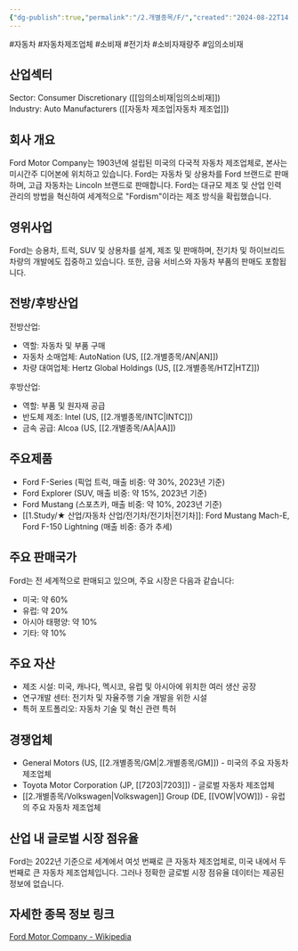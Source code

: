 ```yaml
---
{"dg-publish":true,"permalink":"/2.개별종목/F/","created":"2024-08-22T14:41:43.291+09:00","updated":"2025-06-03T20:05:59.019+09:00"}
---
```


#자동차 #자동차제조업체 #소비재 #전기차 #소비자재량주 #임의소비재

## 산업섹터

Sector: Consumer Discretionary ([[임의소비재\|임의소비재]])  
Industry: Auto Manufacturers ([[자동차 제조업\|자동차 제조업]])

## 회사 개요

Ford Motor Company는 1903년에 설립된 미국의 다국적 자동차 제조업체로, 본사는 미시간주 디어본에 위치하고 있습니다. Ford는 자동차 및 상용차를 Ford 브랜드로 판매하며, 고급 자동차는 Lincoln 브랜드로 판매합니다. Ford는 대규모 제조 및 산업 인력 관리의 방법을 혁신하여 세계적으로 "Fordism"이라는 제조 방식을 확립했습니다.

## 영위사업

Ford는 승용차, 트럭, SUV 및 상용차를 설계, 제조 및 판매하며, 전기차 및 하이브리드 차량의 개발에도 집중하고 있습니다. 또한, 금융 서비스와 자동차 부품의 판매도 포함됩니다.

## 전방/후방산업

전방산업:

- 역할: 자동차 및 부품 구매
- 자동차 소매업체: AutoNation (US, [[2.개별종목/AN\|AN]])
- 차량 대여업체: Hertz Global Holdings (US, [[2.개별종목/HTZ\|HTZ]])

후방산업:

- 역할: 부품 및 원자재 공급
- 반도체 제조: Intel (US, [[2.개별종목/INTC\|INTC]])
- 금속 공급: Alcoa (US, [[2.개별종목/AA\|AA]])

## 주요제품

- Ford F-Series (픽업 트럭, 매출 비중: 약 30%, 2023년 기준)
- Ford Explorer (SUV, 매출 비중: 약 15%, 2023년 기준)
- Ford Mustang (스포츠카, 매출 비중: 약 10%, 2023년 기준)
- [[1.Study/★ 산업/자동차 산업/전기차/전기차\|전기차]]: Ford Mustang Mach-E, Ford F-150 Lightning (매출 비중: 증가 추세)

## 주요 판매국가

Ford는 전 세계적으로 판매되고 있으며, 주요 시장은 다음과 같습니다:

- 미국: 약 60%
- 유럽: 약 20%
- 아시아 태평양: 약 10%
- 기타: 약 10%

## 주요 자산

- 제조 시설: 미국, 캐나다, 멕시코, 유럽 및 아시아에 위치한 여러 생산 공장
- 연구개발 센터: 전기차 및 자율주행 기술 개발을 위한 시설
- 특허 포트폴리오: 자동차 기술 및 혁신 관련 특허

## 경쟁업체

- General Motors (US, [[2.개별종목/GM\|2.개별종목/GM]]) - 미국의 주요 자동차 제조업체
- Toyota Motor Corporation (JP, [[7203\|7203]]) - 글로벌 자동차 제조업체
- [[2.개별종목/Volkswagen\|Volkswagen]] Group (DE, [[VOW\|VOW]]) - 유럽의 주요 자동차 제조업체

## 산업 내 글로벌 시장 점유율

Ford는 2022년 기준으로 세계에서 여섯 번째로 큰 자동차 제조업체로, 미국 내에서 두 번째로 큰 자동차 제조업체입니다. 그러나 정확한 글로벌 시장 점유율 데이터는 제공된 정보에 없습니다.

## 자세한 종목 정보 링크

[Ford Motor Company - Wikipedia](https://en.wikipedia.org/wiki/Ford_Motor_Company)